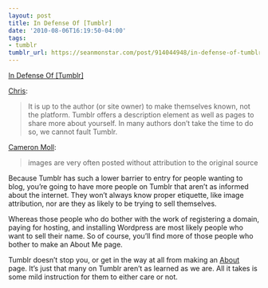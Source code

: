 ```yaml
---
layout: post
title: In Defense Of [Tumblr]
date: '2010-08-06T16:19:50-04:00'
tags:
- tumblr
tumblr_url: https://seanmonstar.com/post/914044948/in-defense-of-tumblr
---
```

[In Defense Of [Tumblr]](http://log.chrisbowler.com/post/909434670/in-defense-of)  

[Chris](http://log.chrisbowler.com/post/909434670/in-defense-of):

> It is up to the author (or site owner) to make themselves known, not the platform. Tumblr offers a description element as well as pages to share more about yourself. In many authors don’t take the time to do so, we cannot fault Tumblr.

[Cameron Moll](http://cameronmoll.tumblr.com/post/908894991/tumblrs-identity-crisis):

> images are very often posted without attribution to the original source

Because Tumblr has such a lower barrier to entry for people wanting to blog, you’re going to have more people on Tumblr that aren’t as informed about the internet. They won’t always know proper etiquette, like image attribution, nor are they as likely to be trying to sell themselves.

Whereas those people who do bother with the work of registering a domain, paying for hosting, and installing Wordpress are most likely people who want to sell their name. So of course, you’ll find more of those people who bother to make an About Me page.

Tumblr doesn’t stop you, or get in the way at all from making an [About](http://seanmonstar.com/about) page. It’s just that many on Tumblr aren’t as learned as we are. All it takes is some mild instruction for them to either care or not.

